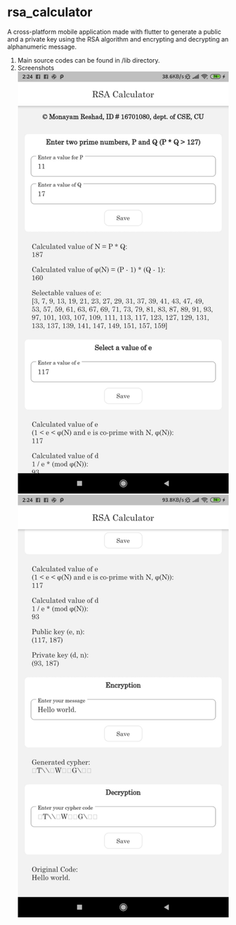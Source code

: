 # rsa_calculator

A cross-platform mobile application made with flutter to generate a public and a private key using the RSA algorithm and encrypting and decrypting an alphanumeric message.  

1. Main source codes can be found in /lib directory. 
2. Screenshots 
![rsa_calculator](/APKs/ScreenShots/screenshot1.jpg?raw=true)
![rsa_calculator](/APKs/ScreenShots/screenshot2.jpg?raw=true)


